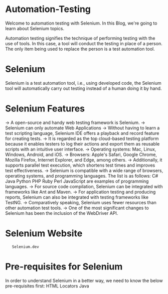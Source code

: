 # Automation-Testing

Welcome to automation testing with Selenium. In this Blog, we're going to learn about Selenium topics.

Automation testing signifies the technique of performing testing with the use of tools. In this case, a tool will conduct the testing in place of a person. The only item being used to replace the person is a test automation tool.

# Selenium

Selenium is a test automation tool, i.e., using developed code, the Selenium tool will automatically carry out testing instead of a human doing it by hand.

# Selenium Features

-> A open-source and handy web testing framework is Selenium.
-> Selenium can only automate Web Applications 
-> Without having to learn a test scripting language, Selenium IDE offers a playback and record feature for creating tests.
-> It is regarded as the top cloud-based testing platform because it enables testers to log their actions and export them as reusable scripts with an intuitive user interface.
-> Operating systems: Mac, Linux, Windows, Android, and iOS.
-> Browsers: Apple's Safari, Google Chrome, Mozilla Firefox, Internet Explorer, and Edge, among others.
-> Additionally, it supports parallel test execution, which shortens test times and improves test effectiveness.
-> Selenium is compatible with a wide range of browsers, operating systems, and programming languages. 
      The list is as follows:
           C#
          Java
          Python
          PHP
          Ruby
          Perl
          JavaScript are examples of programming languages.
-> For source code compilation, Selenium can be integrated with frameworks like Ant and Maven.
-> For application testing and producing reports, Selenium can also be integrated with testing frameworks like TestNG.
-> Comparatively speaking, Selenium uses fewer resources than other automation test tools.
-> One of the most significant changes to Selenium has been the inclusion of the WebDriver API.

# Selenium Website
       Selenium.dev

# Pre-requisites for Selenium
 In order to understand Selenium in a better way, we need to know the below pre-requisites first:
      HTML 
      Locators
      Java




